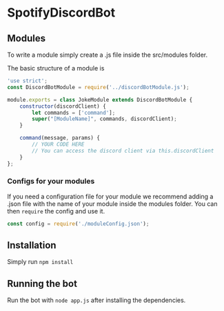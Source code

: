 # SpotifyDiscordBot

## Modules
To write a module simply create a .js file inside the src/modules folder.

The basic structure of a module is
```javascript
'use strict';
const DiscordBotModule = require('../discordBotModule.js');

module.exports = class JokeModule extends DiscordBotModule {
    constructor(discordClient) {
        let commands = ['command'];
        super("[ModuleName]", commands, discordClient);
    }

    command(message, params) {
        // YOUR CODE HERE
        // You can access the discord client via this.discordClient
    }
};
```

### Configs for your modules
If you need a configuration file for your module we recommend
adding a .json file with the name of your module inside the modules folder.
You can then `require` the config and use it.

```javascript
const config = require('./moduleConfig.json');
```

## Installation
Simply run `npm install`

## Running the bot
Run the bot with `node app.js` after installing the dependencies.